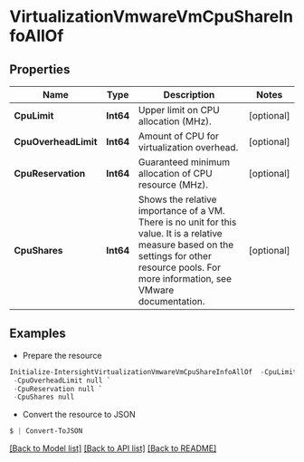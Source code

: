 # VirtualizationVmwareVmCpuShareInfoAllOf
## Properties

Name | Type | Description | Notes
------------ | ------------- | ------------- | -------------
**CpuLimit** | **Int64** | Upper limit on CPU allocation (MHz). | [optional] 
**CpuOverheadLimit** | **Int64** | Amount of CPU for virtualization overhead. | [optional] 
**CpuReservation** | **Int64** | Guaranteed minimum allocation of CPU resource (MHz). | [optional] 
**CpuShares** | **Int64** | Shows the relative importance of a VM. There is no unit for this value. It is a relative measure based on the settings for other resource pools. For more information, see VMware documentation. | [optional] 

## Examples

- Prepare the resource
```powershell
Initialize-IntersightVirtualizationVmwareVmCpuShareInfoAllOf  -CpuLimit null `
 -CpuOverheadLimit null `
 -CpuReservation null `
 -CpuShares null
```

- Convert the resource to JSON
```powershell
$ | Convert-ToJSON
```

[[Back to Model list]](../README.md#documentation-for-models) [[Back to API list]](../README.md#documentation-for-api-endpoints) [[Back to README]](../README.md)

